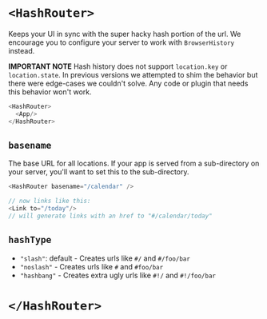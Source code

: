 # `<HashRouter>`

Keeps your UI in sync with the super hacky hash portion of the url. We
encourage you to configure your server to work with `BrowserHistory`
instead.

**IMPORTANT NOTE** Hash history does not support `location.key` or
`location.state`. In previous versions we attempted to shim the behavior
but there were edge-cases we couldn't solve. Any code or plugin that
needs this behavior won't work.

```js
<HashRouter>
  <App/>
</HashRouter>
```

## `basename`

The base URL for all locations. If your app is served from a
sub-directory on your server, you'll want to set this to the
sub-directory.

```js
<HashRouter basename="/calendar" />

// now links like this:
<Link to="/today"/>
// will generate links with an href to "#/calendar/today"
```

## `hashType`

- `"slash"`: default - Creates urls like `#/` and `#/foo/bar`
- `"noslash"` - Creates urls like `#` and `#foo/bar`
- `"hashbang"` - Creates extra ugly urls like `#!/` and `#!/foo/bar`

# `</HashRouter>`
